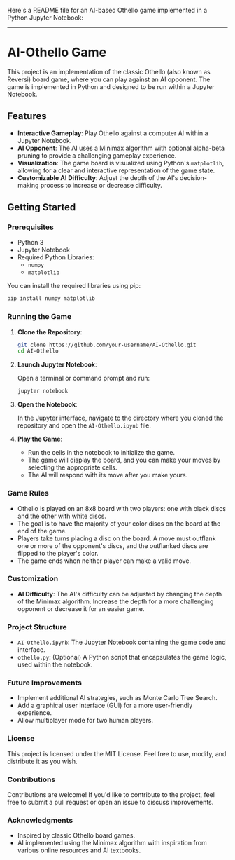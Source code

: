 Here's a README file for an AI-based Othello game implemented in a Python Jupyter Notebook:

---

# AI-Othello Game

This project is an implementation of the classic Othello (also known as Reversi) board game, where you can play against an AI opponent. The game is implemented in Python and designed to be run within a Jupyter Notebook.

## Features

- **Interactive Gameplay**: Play Othello against a computer AI within a Jupyter Notebook.
- **AI Opponent**: The AI uses a Minimax algorithm with optional alpha-beta pruning to provide a challenging gameplay experience.
- **Visualization**: The game board is visualized using Python's `matplotlib`, allowing for a clear and interactive representation of the game state.
- **Customizable AI Difficulty**: Adjust the depth of the AI's decision-making process to increase or decrease difficulty.

## Getting Started

### Prerequisites

- Python 3
- Jupyter Notebook
- Required Python Libraries:
  - `numpy`
  - `matplotlib`

You can install the required libraries using pip:

```bash
pip install numpy matplotlib
```

### Running the Game

1. **Clone the Repository**:

   ```bash
   git clone https://github.com/your-username/AI-Othello.git
   cd AI-Othello
   ```

2. **Launch Jupyter Notebook**:

   Open a terminal or command prompt and run:

   ```bash
   jupyter notebook
   ```

3. **Open the Notebook**:

   In the Jupyter interface, navigate to the directory where you cloned the repository and open the `AI-Othello.ipynb` file.

4. **Play the Game**:

   - Run the cells in the notebook to initialize the game.
   - The game will display the board, and you can make your moves by selecting the appropriate cells.
   - The AI will respond with its move after you make yours.

### Game Rules

- Othello is played on an 8x8 board with two players: one with black discs and the other with white discs.
- The goal is to have the majority of your color discs on the board at the end of the game.
- Players take turns placing a disc on the board. A move must outflank one or more of the opponent's discs, and the outflanked discs are flipped to the player's color.
- The game ends when neither player can make a valid move.

### Customization

- **AI Difficulty**: The AI's difficulty can be adjusted by changing the depth of the Minimax algorithm. Increase the depth for a more challenging opponent or decrease it for an easier game.

### Project Structure

- `AI-Othello.ipynb`: The Jupyter Notebook containing the game code and interface.
- `othello.py`: (Optional) A Python script that encapsulates the game logic, used within the notebook.

### Future Improvements

- Implement additional AI strategies, such as Monte Carlo Tree Search.
- Add a graphical user interface (GUI) for a more user-friendly experience.
- Allow multiplayer mode for two human players.

### License

This project is licensed under the MIT License. Feel free to use, modify, and distribute it as you wish.

### Contributions

Contributions are welcome! If you'd like to contribute to the project, feel free to submit a pull request or open an issue to discuss improvements.

### Acknowledgments

- Inspired by classic Othello board games.
- AI implemented using the Minimax algorithm with inspiration from various online resources and AI textbooks.
